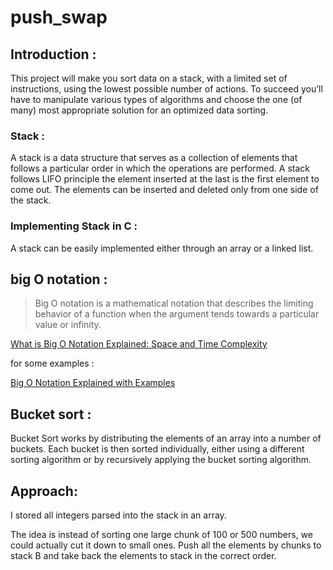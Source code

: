 # push_swap

## Introduction :

This project will make you sort data on a stack, with a limited set of instructions, using
the lowest possible number of actions. To succeed you’ll have to manipulate various
types of algorithms and choose the one (of many) most appropriate solution for an
optimized data sorting.

### Stack :

A stack is a data structure that serves as a collection of elements that follows a particular order in which the operations are performed. A stack follows LIFO principle the element inserted at the last is the first element to come out. The elements can be inserted and deleted only from one side of the stack.

### Implementing Stack in C :

A stack can be easily implemented either through an array or a linked list.

## big O notation :

> Big O notation is a mathematical notation that describes the limiting behavior of a function when the argument tends towards a particular value or infinity.

[What is Big O Notation Explained: Space and Time Complexity](https://www.freecodecamp.org/news/big-o-notation-why-it-matters-and-why-it-doesnt-1674cfa8a23c/)

for some examples :

[Big O Notation Explained with Examples](https://www.freecodecamp.org/news/big-o-notation-explained-with-examples/)

## Bucket sort :

Bucket Sort works by distributing the elements of an array into a number of buckets. Each bucket is then sorted individually, either using a different sorting algorithm or by recursively applying the bucket sorting algorithm.

## Approach:

I stored all integers parsed into the stack in an array.

The idea is instead of sorting one large chunk of 100 or 500 numbers, we could actually cut it down to small ones. Push all the elements by chunks to stack B and take back the elements to stack in the correct order.